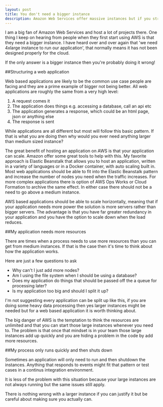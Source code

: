 ```yaml
---
layout: post
title: You don't need a bigger instance
description: Amazon Web Services offer massive instances but if you structure your application properly you don't need them
---
```


I am a big fan of Amazon Web Services and host a lot of projects there. One thing I keep on hearing from people when they first start using AWS is that they need a bigger instance. I have heard over and over again that 'we need 4xlarge instance to run our application', that normally means it has not been designed properly for the cloud.

If the only answer is a bigger instance then you're probably doing it wrong!

##Structuring a web application

Web based applications are likely to be the common use case people are facing and they are a prime example of bigger not being better. All web applications are roughly the same from a very high level:

1. A request comes it
2. The application does things e.g. accessing a database, call an api etc
3. The application generates a response, which could be an html page, json or anything else
4. The response is sent

While applications are all different but most will follow this basic pattern. If that is what you are doing then why would you ever need anything larger than medium sized instance?

The great benefit of hosting an application on AWS is that your application can scale. Amazon offer some great tools to help with this. My favorite approach is Elastic Beanstalk that allows you to host an application, written in a variety of languages or in a Docker container, with auto scaling built in. Most web applications should be able to fit into the Elastic Beanstalk pattern and increase the number of nodes you need when the traffic increases. For more complex applications there is option of AWS Ops Works or Cloud Formation to archive the same effect. In either case there should not be a need to go above a medium instance.

AWS based applications should be able to scale horizontally, meaning that if your application needs more power the solution is more servers rather than bigger servers. The advantage is that you have far greater redundancy in your application and you have the option to scale down when the load reduces.

##My application needs more resources

There are times when a process needs to use more resources than you can get from medium instances. If that is the case then it's time to think about how the application works.

Here are just a few questions to ask

* Why can't I just add more nodes?
* Am I using the file system when I should be using a database?
* Does my application do things that should be passed off the a queue for processing later?
* Is my application too big and should I split it up?

I'm not suggesting every application can be split up like this, if you are doing some heavy data processing then yes larger instances might be needed but for a web based application it is worth thinking about.

The big danger of AWS is the temptation to think the resources are unlimited and that you can start those large instances whenever you need to. The problem is that once that mindset is in your team those large instances add up quickly and you are hiding a problem in the code by add more resources.

##My process only runs quickly and then shuts down

Sometimes an application will only need to run and then shutdown the instances. Anything that responds to events might fit that pattern or test cases in a continus integration environment.

It is less of the problem with this situation because your large instances are not always running but the same issues still apply.

There is nothing wrong with a larger instance if you can justify it but be careful about making sure you actually can.
